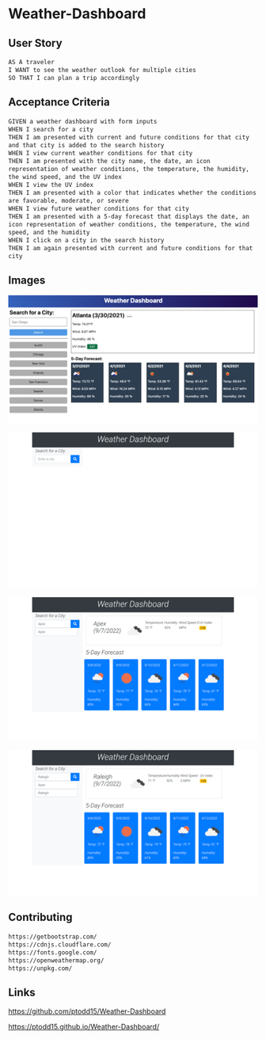 # Weather-Dashboard

## User Story

```
AS A traveler
I WANT to see the weather outlook for multiple cities
SO THAT I can plan a trip accordingly
```

## Acceptance Criteria

```
GIVEN a weather dashboard with form inputs
WHEN I search for a city
THEN I am presented with current and future conditions for that city and that city is added to the search history
WHEN I view current weather conditions for that city
THEN I am presented with the city name, the date, an icon representation of weather conditions, the temperature, the humidity, the wind speed, and the UV index
WHEN I view the UV index
THEN I am presented with a color that indicates whether the conditions are favorable, moderate, or severe
WHEN I view future weather conditions for that city
THEN I am presented with a 5-day forecast that displays the date, an icon representation of weather conditions, the temperature, the wind speed, and the humidity
WHEN I click on a city in the search history
THEN I am again presented with current and future conditions for that city
```

## Images

![Demo](./images/06-server-side-apis-homework-demo.png)

![initialization](./images/1.png)

![Input](./images/2.png)

![Saved Cities](./images/3.png)

## Contributing

```
https://getbootstrap.com/
https://cdnjs.cloudflare.com/
https://fonts.google.com/
https://openweathermap.org/
https://unpkg.com/

```

## Links

https://github.com/ptodd15/Weather-Dashboard

https://ptodd15.github.io/Weather-Dashboard/
